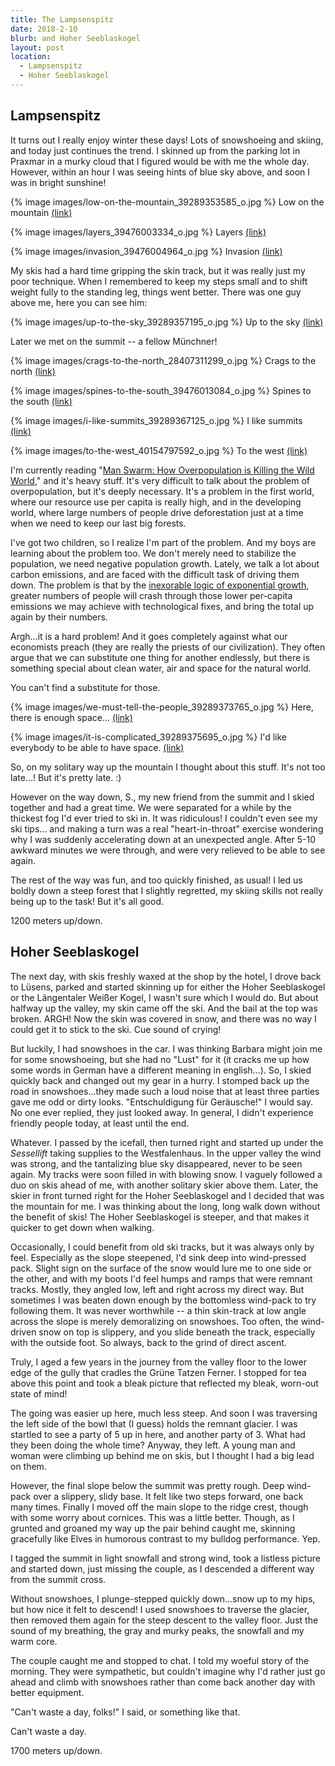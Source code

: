 ```yaml
---
title: The Lampsenspitz
date: 2018-2-10
blurb: and Hoher Seeblaskogel
layout: post
location: 
  - Lampsenspitz
  - Hoher Seeblaskogel
---
```


## Lampsenspitz

It turns out I really enjoy winter these days! Lots of snowshoeing and skiing,
and today just continues the trend. I skinned up from the parking lot in
Praxmar in a murky cloud that I figured would be with me the whole day.
However, within an hour I was seeing hints of blue sky above, and soon I
was in bright sunshine!

{% image images/low-on-the-mountain_39289353585_o.jpg %}
Low on the mountain
<a href='https://www.flickr.com/photos/55338612@N00/39289353585'>(link)</a>


{% image images/layers_39476003334_o.jpg %}
Layers
<a href='https://www.flickr.com/photos/55338612@N00/39476003334'>(link)</a>


{% image images/invasion_39476004964_o.jpg %}
Invasion
<a href='https://www.flickr.com/photos/55338612@N00/39476004964'>(link)</a>

My skis had a hard time gripping the skin track, but it was really just
my poor technique. When I remembered to keep my steps small and to
shift weight fully to the standing leg, things went better. There was
one guy above me, here you can see him:

{% image images/up-to-the-sky_39289357195_o.jpg %}
Up to the sky
<a href='https://www.flickr.com/photos/55338612@N00/39289357195'>(link)</a>

Later we met on the summit -- a fellow Münchner!

{% image images/crags-to-the-north_28407311299_o.jpg %}
Crags to the north
<a href='https://www.flickr.com/photos/55338612@N00/28407311299'>(link)</a>

{% image images/spines-to-the-south_39476013084_o.jpg %}
Spines to the south
<a href='https://www.flickr.com/photos/55338612@N00/39476013084'>(link)</a>


{% image images/i-like-summits_39289367125_o.jpg %}
I like summits
<a href='https://www.flickr.com/photos/55338612@N00/39289367125'>(link)</a>

{% image images/to-the-west_40154797592_o.jpg %}
To the west
<a href='https://www.flickr.com/photos/55338612@N00/40154797592'>(link)</a>

I'm currently reading "[Man Swarm: How Overpopulation is Killing the Wild
World](https://www.amazon.com/Man-Swarm-Overpopulation-Killing-World-ebook/dp/B00SHUL9T6/ref=sr_1_1?s=books&ie=UTF8&qid=1518282083&sr=1-1&keywords=man+swarm)," and it's heavy stuff. It's very difficult to talk about the problem
of overpopulation, but it's deeply necessary. It's a problem in the first world,
where our resource use per capita is really high, and in the developing
world, where large numbers of people drive deforestation just at a time
when we need to keep our last big forests.

I've got two children, so I realize I'm part of the problem. And my boys
are learning about the problem too. We don't merely need to stabilize the
population, we need negative population growth. Lately, we talk a lot about
carbon emissions, and are faced with the difficult task of driving them down.
The problem is that by the [inexorable logic of exponential growth](https://www.youtube.com/watch?v=kZA9Hnp3aV4), greater 
numbers of people will crash through those lower per-capita emissions we
may achieve with technological fixes, and bring the total up again by
their numbers.

Argh...it is a hard problem! And it goes completely against what our economists
preach (they are really the priests of our civilization). They often argue
that we can substitute one thing for another endlessly, but there is something
special about clean water, air and space for the natural world.

You can't find a substitute for those.

{% image images/we-must-tell-the-people_39289373765_o.jpg %}
Here, there is enough space...
<a href='https://www.flickr.com/photos/55338612@N00/39289373765'>(link)</a>

{% image images/it-is-complicated_39289375695_o.jpg %}
I'd like everybody to be able to have space.
<a href='https://www.flickr.com/photos/55338612@N00/39289375695'>(link)</a>

So, on my solitary way up the mountain I thought about this stuff. It's not
too late...! But it's pretty late. :)

However on the way down, S., my new friend from the summit and I skied together
and had a great time. We were separated for a while by the thickest fog I'd
ever tried to ski in. It was ridiculous! I couldn't even see my ski tips...
and making a turn was a real "heart-in-throat" exercise wondering why I
was suddenly accelerating down at an unexpected angle. After 5-10 awkward
minutes we were through, and were very relieved to be able to see again.

The rest of the way was fun, and too quickly finished, as usual! I led us boldly
down a steep forest that I slightly regretted, my skiing skills not really being
up to the task! But it's all good.

1200 meters up/down.

## Hoher Seeblaskogel

The next day, with skis freshly waxed at the shop by the hotel, I drove back
to Lüsens, parked and started skinning up for either the Hoher Seeblaskogel or
the Längentaler Weißer Kogel, I wasn't sure which I would do. But about halfway
up the valley, my skin came off the ski. And the bail at the top was broken.
ARGH! Now the skin was covered in snow, and there was no way I could get it to
stick to the ski. Cue sound of crying!

But luckily, I had snowshoes in the car. I was thinking Barbara might join me
for some snowshoeing, but she had no "Lust" for it (it cracks me up how
some words in German have a different meaning in english...). So, I skied
quickly back and changed out my gear in a hurry. I stomped back up the road
in snowshoes...they made such a loud noise that at least three parties gave
me odd or dirty looks. "Entschuldigung für Geräusche!" I would say.
No one ever replied, they just looked away. In general, I didn't experience
friendly people today, at least until the end.

Whatever. I passed by the icefall, then turned right and started up under the
_Sessellift_ taking supplies to the Westfalenhaus. In the upper valley the
wind was strong, and the tantalizing blue sky disappeared, never to be seen
again. My tracks were soon filled in with blowing snow. I vaguely followed a
duo on skis ahead of me, with another solitary skier above them. Later, the
skier in front turned right for the Hoher Seeblaskogel and I decided that was
the mountain for me. I was thinking about the long, long walk down without the
benefit of skis! The Hoher Seeblaskogel is steeper, and that makes it quicker
to get down when walking.

Occasionally, I could benefit from old ski tracks, but it was always only by
feel. Especially as the slope steepened, I'd sink deep into wind-pressed pack.
Slight sign on the surface of the snow would lure me to one side or the other,
and with my boots I'd feel humps and ramps that were remnant tracks. Mostly,
they angled low, left and right across my direct way. But sometimes I was
beaten down enough by the bottomless wind-pack to try following them. It was
never worthwhile -- a thin skin-track at low angle across the slope is merely
demoralizing on snowshoes. Too often, the wind-driven snow on top is slippery,
and you slide beneath the track, especially with the outside foot. So always,
back to the grind of direct ascent.

Truly, I aged a few years in the journey from the valley floor to the lower edge of
the gully that cradles the Grüne Tatzen Ferner. I stopped for tea above this point
and took a bleak picture that reflected my bleak, worn-out state of mind! 

The going was easier up here, much less steep. And soon I was traversing the left side
of the bowl that (I guess) holds the remnant glacier. I was startled to see a party of
5 up in here, and another party of 3. What had they been doing the whole time?
Anyway, they left. A young man and woman were climbing up behind me on skis, but I
thought I had a big lead on them.

However, the final slope below the summit was pretty rough. Deep wind-pack over a
slippery, slidy base. It felt like two steps forward, one back many times. Finally
I moved off the main slope to the ridge crest, though with some worry about
cornices. This was a little better. Though, as I grunted and groaned my way up the
pair behind caught me, skinning gracefully like Elves in humorous contrast to my bulldog
performance. Yep.

I tagged the summit in light snowfall and strong wind, took a listless picture and
started down, just missing the couple, as I descended a different way from the
summit cross.

Without snowshoes, I plunge-stepped quickly down...snow up to my hips, but how nice it
felt to descend! I used snowshoes to traverse the glacier, then removed them again
for the steep descent to the valley floor. Just the sound of my breathing, the 
gray and murky peaks, the snowfall and my warm core.

The couple caught me and stopped to chat. I told my woeful story of the
morning.  They were sympathetic, but couldn't imagine why I'd rather just go
ahead and climb with snowshoes rather than come back another day with better
equipment.

"Can't waste a day, folks!" I said, or something like that.

Can't waste a day.

1700 meters up/down.

